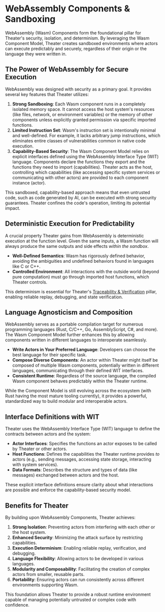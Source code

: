 # WebAssembly Components & Sandboxing

WebAssembly (Wasm) Components form the foundational pillar for Theater's security, isolation, and determinism. By leveraging the Wasm Component Model, Theater creates sandboxed environments where actors can execute predictably and securely, regardless of their origin or the language they were written in.

## The Power of WebAssembly for Secure Execution

WebAssembly was designed with security as a primary goal. It provides several key features that Theater utilizes:

1.  **Strong Sandboxing**: Each Wasm component runs in a completely isolated memory space. It cannot access the host system's resources (like files, network, or environment variables) or the memory of other components unless explicitly granted permission via specific imported functions.
2.  **Limited Instruction Set**: Wasm's instruction set is intentionally minimal and well-defined. For example, it lacks arbitrary jump instructions, which eliminates entire classes of vulnerabilities common in native code execution.
3.  **Capability-Based Security**: The Wasm Component Model relies on explicit interfaces defined using the WebAssembly Interface Type (WIT) language. Components declare the functions they export and the functions they need to import (capabilities). Theater acts as the host, controlling which capabilities (like accessing specific system services or communicating with other actors) are provided to each component instance (actor).

This sandboxed, capability-based approach means that even untrusted code, such as code generated by AI, can be executed with strong security guarantees. Theater confines the code's operation, limiting its potential impact.

## Deterministic Execution for Predictability

A crucial property Theater gains from WebAssembly is deterministic execution at the function level. Given the same inputs, a Wasm function will always produce the same outputs and side effects *within the sandbox*.

-   **Well-Defined Semantics**: Wasm has rigorously defined behavior, avoiding the ambiguities and undefined behaviors found in languages like C or C++.
-   **Controlled Environment**: All interactions with the outside world (beyond pure computation) must go through imported host functions, which Theater controls.

This determinism is essential for Theater's [Traceability & Verification](./traceability.md) pillar, enabling reliable replay, debugging, and state verification.

## Language Agnosticism and Composition

WebAssembly serves as a portable compilation target for numerous programming languages (Rust, C/C++, Go, AssemblyScript, C#, and more). The Wasm Component Model further enhances this by allowing components written in different languages to interoperate seamlessly.

-   **Write Actors in Your Preferred Language**: Developers can choose the best language for their specific task.
-   **Compose Diverse Components**: An actor within Theater might itself be composed of multiple Wasm components, potentially written in different languages, communicating through their defined WIT interfaces.
-   **Consistent Runtime**: Regardless of the source language, the compiled Wasm component behaves predictably within the Theater runtime.

While the Component Model is still evolving across the ecosystem (with Rust having the most mature tooling currently), it provides a powerful, standardized way to build modular and interoperable actors.

## Interface Definitions with WIT

Theater uses the WebAssembly Interface Type (WIT) language to define the contracts between actors and the system:

-   **Actor Interfaces**: Specifies the functions an actor exposes to be called by Theater or other actors.
-   **Host Functions**: Defines the capabilities the Theater runtime provides *to* actors (e.g., sending messages, accessing state storage, interacting with system services).
-   **Data Formats**: Describes the structure and types of data (like messages) exchanged between actors and the host.

These explicit interface definitions ensure clarity about what interactions are possible and enforce the capability-based security model.

## Benefits for Theater

By building upon WebAssembly Components, Theater achieves:

1.  **Strong Isolation**: Preventing actors from interfering with each other or the host system.
2.  **Enhanced Security**: Minimizing the attack surface by restricting capabilities.
3.  **Execution Determinism**: Enabling reliable replay, verification, and debugging.
4.  **Language Flexibility**: Allowing actors to be developed in various languages.
5.  **Modularity and Composability**: Facilitating the creation of complex actors from smaller, reusable parts.
6.  **Portability**: Ensuring actors can run consistently across different environments supporting Wasm.

This foundation allows Theater to provide a robust runtime environment capable of managing potentially untrusted or complex code with confidence.
